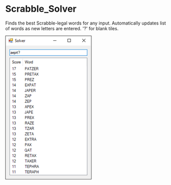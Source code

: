 # Scrabble_Solver
Finds the best Scrabble-legal words for any input. Automatically updates list of words as new letters are entered. '?' for blank tiles.

![application preview](preview.png)
